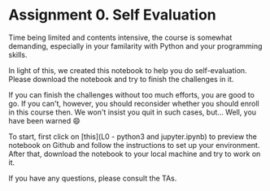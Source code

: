 Assignment 0. Self Evaluation
=============================

Time being limited and contents intensive, the course is somewhat demanding, especially in your familarity with Python and your programming skills.

In light of this, we created this notebook to help you do self-evaluation.
Please download the notebook and try to finish the challenges in it.

If you can finish the challenges without too much efforts, you are good to go.
If you can't, however, you should reconsider whether you should enroll in this course then.
We won't insist you quit in such cases, but... Well, you have been warned :smile:

To start, first click on [this](L0 - python3 and jupyter.ipynb) to preview the notebook on Github and follow the instructions to set up your environment.
After that, download the notebook to your local machine and try to work on it.

If you have any questions, please consult the TAs.
